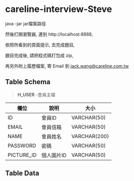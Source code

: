 # careline-interview-Steve

java -jar jar檔案路徑

然後打開瀏覽器, 連到 http://localhost:8888, 

依照所看到的頁面提示, 去完成題目, 

題目完成後, 請把程式碼打包成 zip, 

再另外附上履歷檔案, 寄 Email 到 jack.wang@careline.com.tw

## Table Schema
> **H_USER** -會員主檔  

欄位 | 說明 | 大小 |
-----------|-----------|-------------|
ID | 會員ID | VARCHAR(50) |
EMAIL | 會員信箱 | VARCHAR(50) |
NAME | 會員姓名 | VARCHAR(200) |
PASSWORD | 密碼 | VARCHAR(50) |
PICTURE_ID | 個人圖片ID | VARCHAR(50) |


## Table Data
